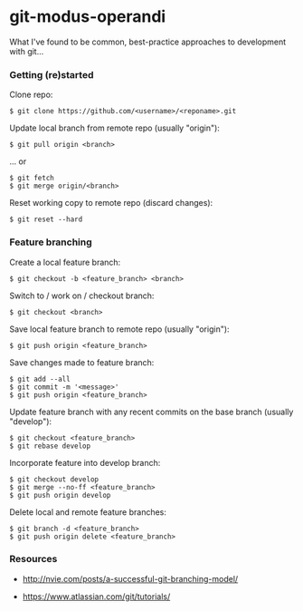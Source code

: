 # git-modus-operandi
What I've found to be common, best-practice approaches to development with git...


### Getting (re)started

Clone repo:

    $ git clone https://github.com/<username>/<reponame>.git

Update local branch from remote repo (usually "origin"):

    $ git pull origin <branch>

... or

    $ git fetch
    $ git merge origin/<branch>

Reset working copy to remote repo (discard changes):

    $ git reset --hard


### Feature branching

Create a local feature branch:

    $ git checkout -b <feature_branch> <branch>

Switch to / work on / checkout branch:

    $ git checkout <branch>

Save local feature branch to remote repo (usually "origin"):

    $ git push origin <feature_branch>

Save changes made to feature branch:

    $ git add --all
    $ git commit -m '<message>'
    $ git push origin <feature_branch>

Update feature branch with any recent commits on the base branch (usually "develop"):

    $ git checkout <feature_branch>
    $ git rebase develop

Incorporate feature into develop branch:

    $ git checkout develop
    $ git merge --no-ff <feature_branch>
    $ git push origin develop

Delete local and remote feature branches:

    $ git branch -d <feature_branch>
    $ git push origin delete <feature_branch>


### Resources

- http://nvie.com/posts/a-successful-git-branching-model/

- https://www.atlassian.com/git/tutorials/
